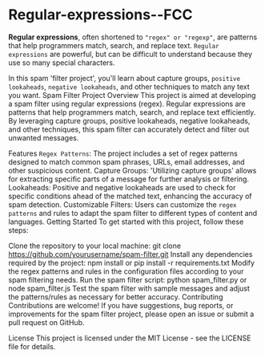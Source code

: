 # Regular-expressions--FCC
**Regular expressions**, often shortened to `"regex" or "regexp"`, are patterns that help programmers match, search, and replace text. `Regular expressions` are powerful, but can be difficult to understand because they use so many special characters.

In this spam 'filter project', you'll learn about capture groups, `positive lookaheads`, `negative lookaheads`, and other techniques to match any text you want.
Spam Filter Project
Overview
This project is aimed at developing a spam filter using regular expressions (regex). Regular expressions are patterns that help programmers match, search, and replace text efficiently. By leveraging capture groups, positive lookaheads, negative lookaheads, and other techniques, this spam filter can accurately detect and filter out unwanted messages.

Features
`Regex Patterns`: The project includes a set of regex patterns designed to match common spam phrases, URLs, email addresses, and other suspicious content.
Capture Groups: 'Utilizing capture groups' allows for extracting specific parts of a message for further analysis or filtering.
Lookaheads: Positive and negative lookaheads are used to check for specific conditions ahead of the matched text, enhancing the accuracy of spam detection.
Customizable Filters: Users can customize the `regex patterns` and rules to adapt the spam filter to different types of content and languages.
Getting Started
To get started with this project, follow these steps:

Clone the repository to your local machine: git clone https://github.com/yourusername/spam-filter.git
Install any dependencies required by the project: npm install or pip install -r requirements.txt
Modify the regex patterns and rules in the configuration files according to your spam filtering needs.
Run the spam filter script: python spam_filter.py or node spam_filter.js
Test the spam filter with sample messages and adjust the patterns/rules as necessary for better accuracy.
Contributing
Contributions are welcome! If you have suggestions, bug reports, or improvements for the spam filter project, please open an issue or submit a pull request on GitHub.

License
This project is licensed under the MIT License - see the LICENSE file for details.
